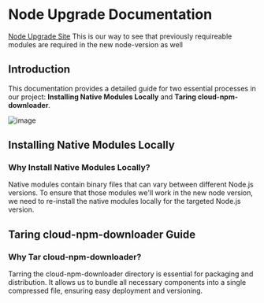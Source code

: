 # Node Upgrade Documentation

[Node Upgrade Site](https://yonatanzax.wixsite.com/cloud-runtime-node18) 
This is our way to see that previously requireable modules are required in the new node-version as well

## Introduction
This documentation provides a detailed guide for two essential processes in our project: **Installing Native Modules Locally** and **Taring cloud-npm-downloader**.


![image](https://github.com/ZaxYonatan/node-upgrade/assets/97605966/e218d337-8274-4649-a4fb-3d7ac65bc2b8)


## Installing Native Modules Locally
### Why Install Native Modules Locally?
Native modules contain binary files that can vary between different Node.js versions. To ensure that those modules we'll work in the new node version, we need to re-install the native modules locally for the targeted Node.js version.


## Taring cloud-npm-downloader Guide
### Why Tar cloud-npm-downloader?
Tarring the cloud-npm-downloader directory is essential for packaging and distribution. It allows us to bundle all necessary components into a single compressed file, ensuring easy deployment and versioning.



